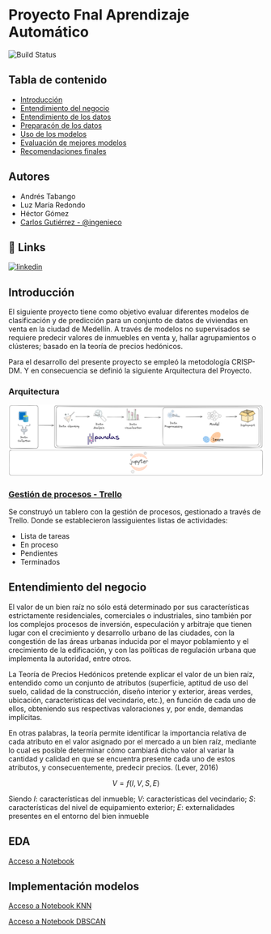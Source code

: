 
# Proyecto Fnal Aprendizaje Automático



![Build Status](https://img.shields.io/badge/python-yellow)

## Tabla de contenido

 - [Introducción]()
 - [Entendimiento del negocio]()
 - [Entendimiento de los datos]()
 - [Preparacón de los datos]()
 - [Uso de los modelos]()
 - [Evaluación de mejores modelos]()
 - [Recomendaciones finales]()


## Autores
- Andrés Tabango
- Luz María Redondo
- Héctor Gómez
- [Carlos Gutiérrez - @ingenieco](https://github.com/Ingenieco)


## 🔗 Links
[![linkedin](https://img.shields.io/badge/linkedin-0A66C2?style=for-the-badge&logo=linkedin&logoColor=white)](https://www.linkedin.com/in/ingenieco-cegu/)


## Introducción

El siguiente proyecto tiene como objetivo evaluar diferentes modelos de clasificación y de predicción para un conjunto de datos de viviendas en venta en la ciudad de Medellín. A través de modelos no supervisados se requiere predecir valores de inmuebles en venta y, hallar agrupamientos o clústeres; basado en la teoría de precios hedónicos.

Para el desarrollo del presente proyecto se empleó la metodología CRISP-DM. Y en consecuencia se definió la siguiente Arquitectura del Proyecto.

### Arquitectura
![Arquitectura del proyecto](https://github.com/Ingenieco/tf_aa_uao/blob/main/imagenes/arquitectura.svg)

### [Gestión de procesos - Trello](https://trello.com/b/86Xuoozl)

Se construyó un tablero con la gestión de procesos, gestionado a través de Trello. Donde se establecieron lassiguientes listas de actividades:
* Lista de tareas
* En proceso
* Pendientes
* Terminados

## Entendimiento del negocio

El valor de un bien raíz no sólo está determinado por sus características estrictamente residenciales, comerciales o industriales, sino también por los complejos procesos de inversión, especulación y arbitraje que tienen lugar con el crecimiento y desarrollo urbano de las ciudades, con la congestión de las áreas urbanas inducida por el mayor poblamiento y el crecimiento de la edificación, y con las políticas de regulación urbana que implementa la autoridad, entre otros. 

La Teoría de Precios Hedónicos pretende explicar el valor de un bien raíz, entendido como un conjunto de atributos (superficie, aptitud de uso del suelo, calidad de la construcción, diseño interior y exterior, áreas verdes, ubicación, características del vecindario, etc.), en función de cada uno de ellos, obteniendo sus respectivas valoraciones y, por ende, demandas implícitas. 

En otras palabras, la teoría permite identificar la importancia relativa de cada atributo en el valor asignado por el mercado a un bien raíz, mediante lo cual es posible determinar cómo cambiará dicho valor al variar la cantidad y calidad en que se encuentra presente cada uno de estos atributos, y consecuentemente, predecir precios. (Lever, 2016)

$$V = f(I, V, S, E)$$

Siendo $I$: características del inmueble; $V$: características del vecindario; $S$: características del nivel de equipamiento exterior; $E$: externalidades presentes en el entorno del bien inmueble

## EDA
[Acceso a Notebook](https://github.com/Ingenieco/tf_aa_uao/blob/main/notebooks/EDA.ipynb)

## Implementación modelos
[Acceso a Notebook KNN](https://github.com/Ingenieco/tf_aa_uao/blob/main/notebooks/modelo_knn.ipynb)

[Acceso a Notebook DBSCAN](https://github.com/Ingenieco/tf_aa_uao/blob/main/notebooks/DBSCAN.ipynb)


